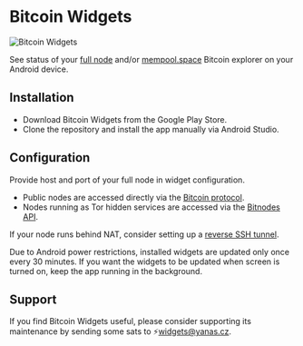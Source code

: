 # Bitcoin Widgets

![Bitcoin Widgets](https://repository-images.githubusercontent.com/503792690/5e895813-b18a-47f4-b99d-ccc9a722534a)

See status of your [full node](https://bitcoin.org/en/full-node) and/or [mempool.space](https://mempool.space) Bitcoin explorer on your Android device.

## Installation

* Download Bitcoin Widgets from the Google Play Store.
* Clone the repository and install the app manually via Android Studio.

## Configuration

Provide host and port of your full node in widget configuration.

* Public nodes are accessed directly via the [Bitcoin protocol](https://en.bitcoin.it/wiki/Protocol_documentation).
* Nodes running as Tor hidden services are accessed via the [Bitnodes API](https://bitnodes.io/api/).

If your node runs behind NAT, consider setting up a [reverse SSH tunnel](https://github.com/yanascz/bitcoind-tunnel).

Due to Android power restrictions, installed widgets are updated only once every 30 minutes.
If you want the widgets to be updated when screen is turned on, keep the app running in the background.

## Support

If you find Bitcoin Widgets useful, please consider supporting its maintenance by sending some sats to ⚡widgets@yanas.cz.

